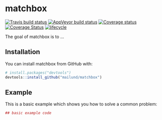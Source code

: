 
<!-- README.md is generated from README.Rmd. Please edit that file -->

# matchbox

[![Travis build
status](https://travis-ci.org/mailund/matchbox.svg?branch=master)](https://travis-ci.org/mailund/matchbox)
[![AppVeyor build
status](https://ci.appveyor.com/api/projects/status/lha3lixxcq3cvmhu/branch/master?svg=true)](https://ci.appveyor.com/project/mailund/matchbox/branch/master)
[![Coverage
status](https://codecov.io/gh/mailund/matchbox/branch/master/graph/badge.svg)](https://codecov.io/github/mailund/matchbox?branch=master)
[![Coverage
Status](https://coveralls.io/repos/github/mailund/lc/badge.svg?branch=master)](https://coveralls.io/github/mailund/lc?branch=master)
[![lifecycle](https://img.shields.io/badge/lifecycle-maturing-blue.svg)](https://www.tidyverse.org/lifecycle/#maturing)

The goal of matchbox is to …

## Installation

You can install matchbox from GitHub with:

``` r
# install.packages("devtools")
devtools::install_github("mailund/matchbox")
```

## Example

This is a basic example which shows you how to solve a common problem:

``` r
## basic example code
```
